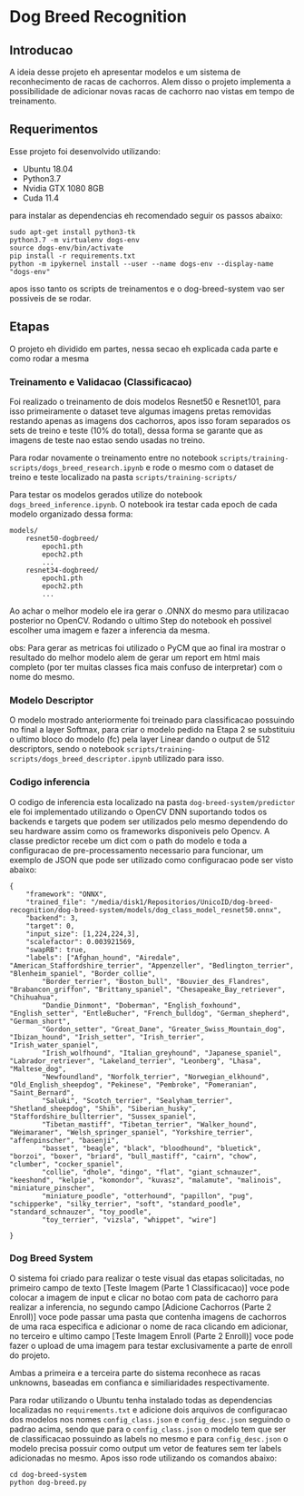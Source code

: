 # Dog Breed Recognition

## Introducao

A ideia desse projeto eh apresentar modelos e um sistema de reconhecimento de racas de cachorros. Alem disso o projeto implementa a possibilidade de adicionar novas racas de cachorro nao vistas em tempo de treinamento.
## Requerimentos

Esse projeto foi desenvolvido utilizando:

- Ubuntu 18.04
- Python3.7
- Nvidia GTX 1080 8GB
- Cuda 11.4

para instalar as dependencias eh recomendado seguir os passos abaixo:

```
sudo apt-get install python3-tk
python3.7 -m virtualenv dogs-env
source dogs-env/bin/activate
pip install -r requirements.txt
python -m ipykernel install --user --name dogs-env --display-name "dogs-env"
```

apos isso tanto os scripts de treinamentos e o dog-breed-system vao ser possiveis de se rodar.

## Etapas

O projeto eh dividido em partes, nessa secao eh explicada cada parte e como rodar a mesma

### Treinamento e Validacao (Classificacao)

Foi realizado o treinamento de dois modelos Resnet50 e Resnet101, para isso primeiramente o dataset teve algumas imagens pretas removidas
restando apenas as imagens dos cachorros, apos isso foram separados os sets de treino e teste (10% do total), dessa forma se garante que as imagens
de teste nao estao sendo usadas no treino.

Para rodar novamente o treinamento entre no notebook `scripts/training-scripts/dogs_breed_research.ipynb` e rode o mesmo com o dataset de treino e teste
localizado na pasta `scripts/training-scripts/`

Para testar os modelos gerados utilize do notebook `dogs_breed_inference.ipynb`. O notebook ira testar cada epoch de cada modelo organizado dessa forma:
```
models/
    resnet50-dogbreed/
        epoch1.pth
        epoch2.pth
        ...
    resnet34-dogbreed/
        epoch1.pth
        epoch2.pth
        ...
```

Ao achar o melhor modelo ele ira gerar o .ONNX do mesmo para utilizacao posterior no OpenCV. Rodando o ultimo Step do notebook eh possivel escolher uma imagem e fazer a inferencia da mesma.

obs: Para gerar as metricas foi utilizado o PyCM que ao final ira mostrar o resultado do melhor modelo alem de gerar um report em html mais completo (por ter muitas classes fica mais confuso de interpretar) com o nome do mesmo.

### Modelo Descriptor

O modelo mostrado anteriormente foi treinado para classificacao possuindo no final a layer Softmax, para criar o modelo pedido na Etapa 2 se substituiu o ultimo bloco do modelo (fc) pela layer Linear dando o output de 512 descriptors, sendo o notebook `scripts/training-scripts/dogs_breed_descriptor.ipynb` utilizado para isso.

### Codigo inferencia

O codigo de inferencia esta localizado na pasta `dog-breed-system/predictor` ele foi implementado utilizando o OpenCV DNN suportando todos os backends e targets que podem ser utilizados pelo mesmo dependendo do seu hardware assim como os frameworks disponiveis pelo Opencv. A classe predictor recebe um dict com o path do modelo e
toda a configuracao de pre-processamento necessario para funcionar, um exemplo de JSON que pode ser utilizado como configuracao pode ser visto abaixo:

```
{
    "framework": "ONNX",
    "trained_file": "/media/disk1/Repositorios/UnicoID/dog-breed-recognition/dog-breed-system/models/dog_class_model_resnet50.onnx",
    "backend": 3,
    "target": 0,
    "input_size": [1,224,224,3],
    "scalefactor": 0.003921569,
    "swapRB": true,
    "labels": ["Afghan_hound", "Airedale", "American_Staffordshire_terrier", "Appenzeller", "Bedlington_terrier", "Blenheim_spaniel", "Border_collie", 
        "Border_terrier", "Boston_bull", "Bouvier_des_Flandres", "Brabancon_griffon", "Brittany_spaniel", "Chesapeake_Bay_retriever", "Chihuahua", 
        "Dandie_Dinmont", "Doberman", "English_foxhound", "English_setter", "EntleBucher", "French_bulldog", "German_shepherd", "German_short", 
        "Gordon_setter", "Great_Dane", "Greater_Swiss_Mountain_dog", "Ibizan_hound", "Irish_setter", "Irish_terrier", "Irish_water_spaniel", 
        "Irish_wolfhound", "Italian_greyhound", "Japanese_spaniel", "Labrador_retriever", "Lakeland_terrier", "Leonberg", "Lhasa", "Maltese_dog", 
        "Newfoundland", "Norfolk_terrier", "Norwegian_elkhound", "Old_English_sheepdog", "Pekinese", "Pembroke", "Pomeranian", "Saint_Bernard", 
        "Saluki", "Scotch_terrier", "Sealyham_terrier", "Shetland_sheepdog", "Shih", "Siberian_husky", "Staffordshire_bullterrier", "Sussex_spaniel", 
        "Tibetan_mastiff", "Tibetan_terrier", "Walker_hound", "Weimaraner", "Welsh_springer_spaniel", "Yorkshire_terrier", "affenpinscher", "basenji", 
        "basset", "beagle", "black", "bloodhound", "bluetick", "borzoi", "boxer", "briard", "bull_mastiff", "cairn", "chow", "clumber", "cocker_spaniel", 
        "collie", "dhole", "dingo", "flat", "giant_schnauzer", "keeshond", "kelpie", "komondor", "kuvasz", "malamute", "malinois", "miniature_pinscher", 
        "miniature_poodle", "otterhound", "papillon", "pug", "schipperke", "silky_terrier", "soft", "standard_poodle", "standard_schnauzer", "toy_poodle", 
        "toy_terrier", "vizsla", "whippet", "wire"]

}
```
### Dog Breed System

O sistema foi criado para realizar o teste visual das etapas solicitadas, no primeiro campo de texto [Teste Imagem (Parte 1 Classificacao)] voce pode colocar a imagem de input e clicar no botao com pata de cachorro para realizar a inferencia, no segundo campo [Adicione Cachorros (Parte 2 Enroll)] voce pode passar uma pasta
que contenha imagens de cachorros de uma raca especifica e adicionar o nome de raca clicando em adicionar, no terceiro e ultimo campo [Teste Imagem Enroll (Parte 2 Enroll)] voce pode fazer o upload de uma imagem para testar exclusivamente a parte de enroll do projeto.

Ambas a primeira e a terceira parte do sistema reconhece as racas unknowns, baseadas em confianca e similiaridades respectivamente.

Para rodar utilizando o Ubuntu tenha instalado todas as dependencias localizadas no `requirements.txt` e adicione dois arquivos de configuracao dos modelos nos nomes
`config_class.json` e `config_desc.json` seguindo o padrao acima, sendo que para o `config_class.json` o modelo tem que ser de classificacao possuindo as labels no mesmo e para `config_desc.json` o modelo precisa possuir como output um vetor de features sem ter labels adicionadas no mesmo. Apos isso rode utilizando os comandos abaixo:

```
cd dog-breed-system
python dog-breed.py
```